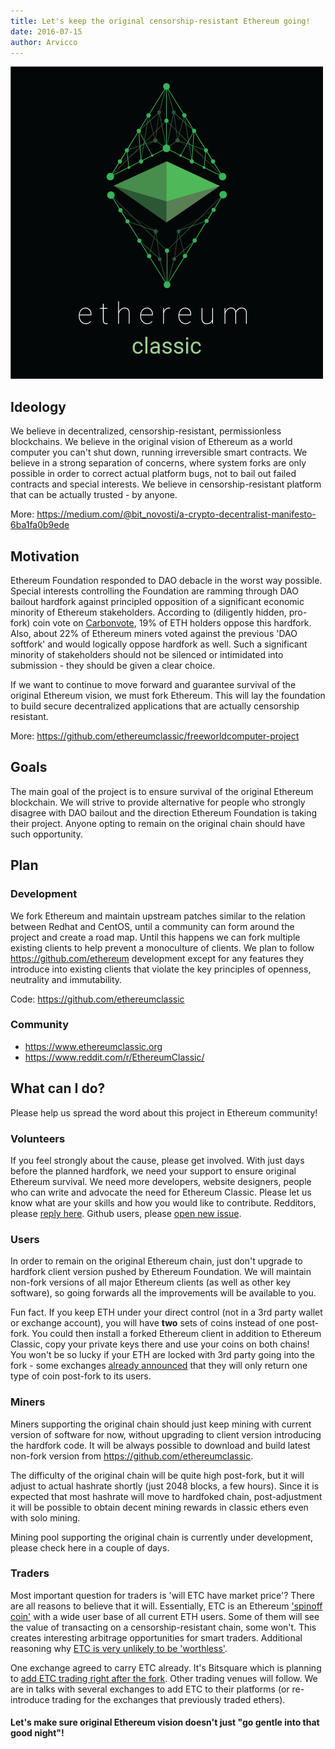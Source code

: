 ```yaml
---
title: Let's keep the original censorship-resistant Ethereum going!
date: 2016-07-15
author: Arvicco
---
```


![Ethereum Classic Logo](./1nIUazw_u3KChCX89fLgLDg.png)

## Ideology
We believe in decentralized, censorship-resistant, permissionless blockchains. We believe in the original vision of Ethereum as a world computer you can't shut down, running irreversible smart contracts. We believe in a strong separation of concerns, where system forks are only possible in order to correct actual platform bugs, not to bail out failed contracts and special interests. We believe in censorship-resistant platform that can be actually trusted - by anyone.

More: https://medium.com/@bit_novosti/a-crypto-decentralist-manifesto-6ba1fa0b9ede

## Motivation
Ethereum Foundation responded to DAO debacle in the worst way possible. Special interests controlling the Foundation are ramming through DAO bailout hardfork against principled opposition of a significant economic minority of Ethereum stakeholders. According to (diligently hidden, pro-fork) coin vote on [Carbonvote](http://carbonvote.com/), 19% of ETH holders oppose this hardfork. Also, about 22% of Ethereum miners voted against the previous 'DAO softfork' and would logically oppose hardfork as well. Such a significant minority of stakeholders should not be silenced or intimidated into submission - they should be given a clear choice.

If we want to continue to move forward and guarantee survival of the original Ethereum vision, we must fork Ethereum. This will lay the foundation to build secure decentralized applications that are actually censorship resistant.

More: https://github.com/ethereumclassic/freeworldcomputer-project

## Goals

The main goal of the project is to ensure survival of the original Ethereum blockchain. We will strive to provide alternative for people who strongly disagree with DAO bailout and the direction Ethereum Foundation is taking their project. Anyone opting to remain on the original chain should have such opportunity.

## Plan

### Development
We fork Ethereum and maintain upstream patches similar to the relation between Redhat and CentOS, until a community can form around the project and create a road map. Until this happens we can fork multiple existing clients to help prevent a monoculture of clients. We plan to follow https://github.com/ethereum development except for any features they introduce into existing clients that violate the key principles of openness, neutrality and immutability.

Code: https://github.com/ethereumclassic

### Community

* https://www.ethereumclassic.org
* https://www.reddit.com/r/EthereumClassic/

## What can I do?

Please help us spread the word about this project in Ethereum community!

### Volunteers
If you feel strongly about the cause, please get involved. With just days before the planned hardfork, we need your support to ensure original Ethereum survival. We need more developers, website designers, people who can write and advocate the need for Ethereum Classic. Please let us know what are your skills and how you would like to contribute. Redditors, please [reply here](https://www.reddit.com/r/EthereumClassic/comments/4sxupj/making_sure_original_ethereum_survives_please_get/). Github users, please [open new issue](https://github.com/ethereumclassic/README/issues/new).

### Users

In order to remain on the original Ethereum chain, just don't upgrade to hardfork client version pushed by Ethereum Foundation. We will maintain non-fork versions of all major Ethereum clients (as well as other key software), so going forwards all the improvements will be available to you.

Fun fact. If you keep ETH under your direct control (not in a 3rd party wallet or exchange account), you will have **two** sets of coins instead of one post-fork. You could then install a forked Ethereum client in addition to Ethereum Classic, copy your private keys there and use your coins on both chains! You won't be so lucky if your ETH are locked with 3rd party going into the fork - some exchanges [already announced](https://np.reddit.com/r/ethereum/comments/4sy7w6/breaking_kraken_on_the_july_20th_ethereum/) that they will only return one type of coin post-fork to its users.

### Miners

Miners supporting the original chain should just keep mining with current version of software for now, without upgrading to client version introducing the hardfork code. It will be always possible to download and build latest non-fork version from https://github.com/ethereumclassic.

The difficulty of the original chain will be quite high post-fork, but it will adjust to actual hashrate shortly (just 2048 blocks, a few hours). Since it is expected that most hashrate will move to hardfoked chain, post-adjustment it will be possible to obtain decent mining rewards in classic ethers even with solo mining.

Mining pool supporting the original chain is currently under development, please check here in a couple of days.

### Traders

Most important question for traders is 'will ETC have market price'? There are all reasons to believe that it will. Essentially, ETC is an Ethereum ['spinoff coin'](https://bitcointalk.org/index.php?topic=563972.0) with a wide user base of all current ETH users. Some of them will see the value of transacting on a censorship-resistant chain, some won't. This creates interesting arbitrage opportunities for smart traders. Additional reasoning why [ETC is very unlikely to be 'worthless'](https://www.reddit.com/r/ethereum/comments/4sxwo3/ethereum_classic_keep_original/d5dawgg).

One exchange agreed to carry ETC already. It's Bitsquare which is planning to [add ETC trading right after the fork](https://www.reddit.com/r/ethereum/comments/4sxwo3/ethereum_classic_keep_original/d5e1oo7). Other trading venues will follow. We are in talks with several exchanges to add ETC to their platforms (or re-introduce trading for the exchanges that previously traded ethers).

#### Let's make sure original Ethereum vision doesn't just "go gentle into that good night"!
